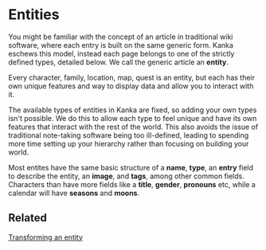 # Entities

You might be familiar with the concept of an article in traditional wiki software, where each entry is built on the same generic form. Kanka eschews this model, instead each page belongs to one of the strictly defined types, detailed below. We call the generic article an **entity**.

Every character, family, location, map, quest is an entity, but each has their own unique features and way to display data and allow you to interact with it.

The available types of entities in Kanka are fixed, so adding your own types isn't possible. We do this to allow each type to feel unique and have its own features that interact with the rest of the world. This also avoids the issue of traditional note-taking software being too ill-defined, leading to spending more time setting up your hierarchy rather than focusing on building your world.

Most entites have the same basic structure of a **name**, **type**, an **entry** field to describe the entity, an **image**, and **tags**, among other common fields. Characters than have more fields like a **title**, **gender**, **pronouns** etc, while a calendar will have **seasons** and **moons**. 

## Related

[Transforming an entity](guides/transform.md)

